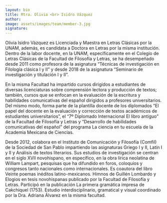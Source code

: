 ```yaml
---
layout: bio
title: Mtra. Olivia <br> Isidro Vázquez
author:
image: assets/images/team/member-3.jpg
signature:
---
```


Olivia Isidro Vázquez es Licenciada y Maestra en Letras Clásicas por la UNAM, además, es candidata a Doctora en Letras por la misma institución. Dentro de la labor docente, en la UNAM, específicamente en el Colegio de Letras Clásicas de la Facultad de Filosofía y Letras, se ha desempeñado desde 2011 como profesora de la asignatura “Técnicas de investigación en Filología clásica I y II” y desde 2018 de la asignatura “Seminario de investigación y titulación I y II”.

En la misma Facultad ha impartido cursos dirigidos a estudiantes de diversas licenciaturas sobre comprensión lectora y producción de textos; también, cursos que se enfocan en la evaluación de la escritura y habilidades comunicativas del español dirigidos a profesores universitarios. Del mismo modo, forma parte de la plantilla docente de los diplomados “El papel del docente en la evaluación y corrección de textos académicos de estudiantes universitarios”, el “7º Diplomado Internacional El libro antiguo” de la Facultad de Filosofía y Letras y “Desarrollo de habilidades comunicativas del español” del programa La ciencia en tu escuela de la Academia Mexicana de Ciencias.

Desde 2012, colabora en el Instituto de Comunicación y Filosofía (Comfil) de la Sociedad de San Pablo impartiendo las asignaturas Griego I y II, Latín I y II y Análisis de textos literarios. Sus estudios de investigación se centran en el siglo XVII novohispano, en específico, en la obra lírica neolatina de William Lampart, pesquisas que ha difundido en foros, coloquios y congresos tanto nacionales como internacionales. Es coautora del libro Veinte poemas inéditos latino-mexicanos. Himnos de Guillén Lombardo y Elogios en tesis novohispanas publicado por la Facultad de Filosofía y Letras. Participó en la publicación La primera gramática impresa de Cakchiquel (1753). Estudio interdisciplinario, gramatical y visual coordinado por la Dra. Adriana Álvarez en la misma facultad.
